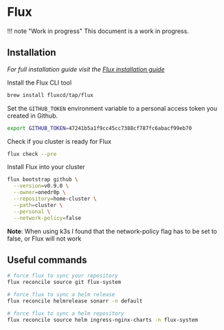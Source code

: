 # Flux

!!! note "Work in progress"
    This document is a work in progress.


## Installation

_For full installation guide visit the [Flux installation guide](https://toolkit.fluxcd.io/guides/installation/)_

Install the Flux CLI tool

```sh
brew install fluxcd/tap/flux
```

Set the `GITHUB_TOKEN` environment variable to a personal access token you created in Github.

```sh
export GITHUB_TOKEN=47241b5a1f9cc45cc7388cf787fc6abacf99eb70
```

Check if you cluster is ready for Flux

```sh
flux check --pre
```

Install Flux into your cluster

```sh
flux bootstrap github \
  --version=v0.9.0 \
  --owner=onedr0p \
  --repository=home-cluster \
  --path=cluster \
  --personal \
  --network-policy=false
```

**Note**: When using k3s I found that the network-policy flag has to be set to false, or Flux will not work

## Useful commands

```sh
# force flux to sync your repository
flux reconcile source git flux-system

# force flux to sync a helm release
flux reconcile helmrelease sonarr -n default

# force flux to sync a helm repository
flux reconcile source helm ingress-nginx-charts -n flux-system
```
